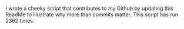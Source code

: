 I wrote a cheeky script that contributes to my Github by updating this ReadMe to illustrate why more than commits matter. This script has run 2362 times.